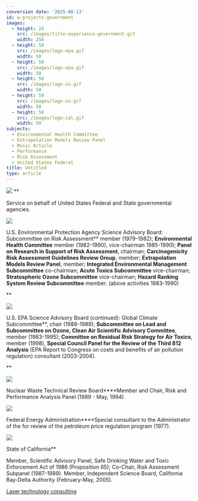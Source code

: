 ```yaml
---
conversion date: '2025-08-13'
id: w-projects-government
images:
  - height: 28
    src: /images/title-experience-government.gif
    width: 250
  - height: 50
    src: /images/logo-epa.gif
    width: 50
  - height: 50
    src: /images/logo-epa.gif
    width: 50
  - height: 50
    src: /images/logo-us.gif
    width: 50
  - height: 50
    src: /images/logo-us.gif
    width: 50
  - height: 50
    src: /images/logo-cal.gif
    width: 50
subjects:
  - Environmental Health Committee
  - Extrapolation Models Review Panel
  - Music Article
  - Performance
  - Risk Assessment
  - United States Federal
title: Untitled
type: article
---
```


![](/images/title-experience-government.gif)
**

Service on behalf of United States Federal and State governmental agencies.

![](/images/logo-epa.gif)

 U.S. Environmental Protection Agency Science Advisory
Board:
Subcommittee on Risk Assessment** member (1979-1982);
**Environmental Health Committee** member (1982-1990), vice-chairman
1985-1990); **Panel on Research in Support of Risk Assessment**,
chairman; **Carcinogenicity Risk Assessment Guidelines Review Group**,
member; **Extrapolation Models Review Panel**, member; **Integrated
Environmental Management Subcommittee** co-chairman; **Acute Toxics
Subcommittee** vice-chairman; **Stratospheric Ozone Subcommittee**
vice-chairman; **Hazard Ranking System Review Subcommittee** member.
(above activities 1983-1990)

**

![](/images/logo-epa.gif)

 U.S. EPA Science Advisory Board (continued):
Global
Climate Subcommittee**, chair (1988-1989); **Subcommittee on Lead and
Subcommittee on Ozone, Clean Air Scientific Advisory Committee**, member
(1983-1995); **Committee on Residual Risk Strategy for Air Toxics**,
member (1998), **Special Council Panel for the Review of the Third 812
Analysis** (EPA Report to Congress on costs and benefits of air pollution
regulation) consultant (2003-2004).

**

![](/images/logo-us.gif)

 Nuclear Waste Technical Review Board****Member and Chair, Risk and Performance Analysis Panel (1989 - May, 1994)

![](/images/logo-us.gif)

 Federal Energy Administration****Special consultant to the Administrator of the for review of the petroleum price regulation program (1977).

![](/images/logo-cal.gif)

State of California**

Member, Scientific Advisory Panel, Safe Drinking Water and Toxic Enforcement Act of 1986 (Proposition 65); Co-Chair, Risk Assessment Subpanel (1987-1989). Member, Independent Science Board, California Bay-Delta Authority (February-May, 2005).

 [Laser technology consulting](/articles//w-laser)

